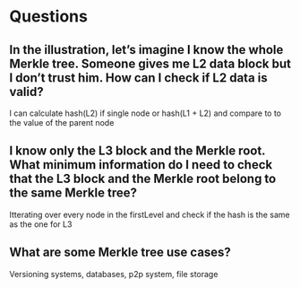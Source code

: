 # Questions

## In the illustration, let’s imagine I know the whole Merkle tree. Someone gives me L2 data block but I don’t trust him. How can I check if L2 data is valid?

I can calculate hash(L2) if single node or hash(L1 + L2) and compare to to the value of the parent node

## I know only the L3 block and the Merkle root. What minimum information do I need to check that the L3 block and the Merkle root belong to the same Merkle tree?

Itterating over every node in the firstLevel and check if the hash is the same as the one for L3

## What are some Merkle tree use cases?

Versioning systems, databases, p2p system, file storage
